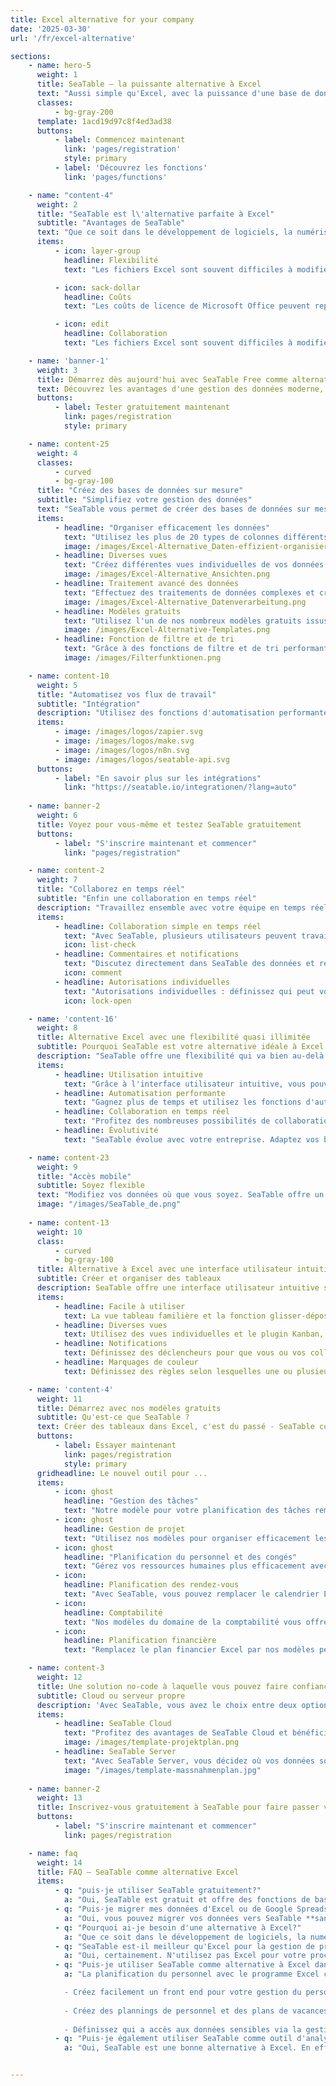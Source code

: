 ```yaml
---
title: Excel alternative for your company
date: '2025-03-30'
url: '/fr/excel-alternative'

sections:
    - name: hero-5
      weight: 1
      title: SeaTable – la puissante alternative à Excel
      text: "Aussi simple qu'Excel, avec la puissance d'une base de données no-code et d'un créateur d'applications no-code intuitif ! SeaTable l'alternative Excel!"
      classes:
          - bg-gray-200
      template: 1acd19d97c8f4ed3ad38
      buttons:
          - label: Commencez maintenant
            link: 'pages/registration'
            style: primary
          - label: 'Découvrez les fonctions'
            link: 'pages/functions'

    - name: "content-4"
      weight: 2
      title: "SeaTable est l\'alternative parfaite à Excel"
      subtitle: "Avantages de SeaTable"
      text: "Que ce soit dans le développement de logiciels, la numérisation de l\'administration, la gestion de projet, le marketing ou les ressources humaines, dans tous les domaines spécialisés, les exigences en matière de gestion complexe des données augmentent constamment. Les sources de données sont diverses, les volumes de données et la collaboration sur ces données dépassent souvent les possibilités des tableurs conventionnels, tels que vous les connaissez d\'un programme Excel ou d\'un tableur. Développez vos possibilités et **augmentez votre productivité** grâce à notre plateforme numérique no-code intuitive."
      items:
          - icon: layer-group
            headline: Flexibilité
            text: "Les fichiers Excel sont souvent difficiles à modifier ensemble, surtout lorsque plusieurs personnes veulent y travailler en même temps. SeaTable permet à votre équipe de collaborer en temps réel."

          - icon: sack-dollar
            headline: Coûts
            text: "Les coûts de licence de Microsoft Office peuvent représenter une charge importante pour les petites et moyennes entreprises. SeaTable offre déjà une alternative Excel complète pour une gestion des données moderne, flexible et efficace avec la version gratuite."

          - icon: edit
            headline: Collaboration
            text: "Les fichiers Excel sont souvent difficiles à modifier ensemble, surtout lorsque plusieurs personnes veulent y travailler en même temps. SeaTable permet à votre équipe de collaborer en temps réel."

    - name: 'banner-1'
      weight: 3
      title: Démarrez dès aujourd'hui avec SeaTable Free comme alternative Excel gratuite
      text: Découvrez les avantages d'une gestion des données moderne, flexible et efficace
      buttons:
          - label: Tester gratuitement maintenant
            link: pages/registration
            style: primary

    - name: content-25
      weight: 4
      classes:
          - curved
          - bg-gray-100
      title: "Créez des bases de données sur mesure"
      subtitle: "Simplifiez votre gestion des données"
      text: "SeaTable vous permet de créer des bases de données sur mesure qui vont bien au-delà des possibilités des solutions de tableur traditionnelles.<br><br>Concevez vos modèles de données aussi гибко que vos exigences. Des tableaux simples aux structures de bases de données complexes, tout est possible avec SeaTable"
      items:
          - headline: "Organiser efficacement les données"
            text: "Utilisez les plus de 20 types de colonnes différents, y compris les cases à cocher, les boutons, les fichiers et les images."
            image: /images/Excel-Alternative_Daten-effizient-organisieren.png
          - headline: Diverses vues
            text: "Créez différentes vues individuelles de vos données pour obtenir des informations à partir de différentes perspectives et passez facilement d'une vue calendrier, Kanban et galerie à l'autre."
            image: /images/Excel-Alternative_Ansichten.png
          - headline: Traitement avancé des données
            text: "Effectuez des traitements de données complexes et créez des diagrammes et des tableaux croisés dynamiques attrayants pour vos analyses."
            image: /images/Excel-Alternative_Datenverarbeitung.png
          - headline: Modèles gratuits
            text: "Utilisez l'un de nos nombreux modèles gratuits issus des domaines spécialisés les plus divers pour démarrer immédiatement."
            image: /images/Excel-Alternative-Templates.png
          - headline: Fonction de filtre et de tri
            text: "Grâce à des fonctions de filtre et de tri performantes ainsi qu'à des calculs automatiques, vous gardez toujours une vue d'ensemble."
            image: /images/Filterfunktionen.png

    - name: content-10
      weight: 5
      title: "Automatisez vos flux de travail"
      subtitle: "Intégration"
      description: "Utilisez des fonctions d'automatisation performantes pour accélérer les processus et minimiser les sources d'erreur. Intégrez d'autres outils ou automatisez les tâches récurrentes avec des scripts personnalisés en JavaScript et Python.<br><br>Avec la version Enterprise, vous pouvez même définir des règles et des automatisations personnalisées qui vous facilitent considérablement la vie quotidienne."
      items:
          - image: /images/logos/zapier.svg
          - image: /images/logos/make.svg
          - image: /images/logos/n8n.svg
          - image: /images/logos/seatable-api.svg
      buttons:
          - label: "En savoir plus sur les intégrations"
            link: "https://seatable.io/integrationen/?lang=auto"
            
    - name: banner-2
      weight: 6
      title: Voyez pour vous-même et testez SeaTable gratuitement
      buttons:
          - label: "S'inscrire maintenant et commencer"
            link: "pages/registration"

    - name: content-2
      weight: 7
      title: "Collaborez en temps réel"
      subtitle: "Enfin une collaboration en temps réel"
      description: "Travaillez ensemble avec votre équipe en temps réel sur vos projets. SeaTable permet une collaboration en temps réel transparente, peu importe où se trouvent les membres de votre équipe.<br><br>SeaTable offre des fonctions de collaboration complètes qui permettent une édition simultanée et une communication en temps réel. Les liens et les relations entre les tableaux créent un environnement de données flexible et dynamique."
      items:
          - headline: Collaboration simple en temps réel
            text: "Avec SeaTable, plusieurs utilisateurs peuvent travailler en même temps sur un tableau sans qu'il y ait de conflits ou de problèmes de version."
            icon: list-check
          - headline: Commentaires et notifications
            text: "Discutez directement dans SeaTable des données et recevez des notifications immédiates en cas de modifications."
            icon: comment
          - headline: Autorisations individuelles
            text: "Autorisations individuelles : définissez qui peut voir ou modifier des tableaux, des colonnes et des lignes spécifiques afin de garantir un contrôle et une sécurité maximums sur vos données."
            icon: lock-open

    - name: 'content-16'
      weight: 8
      title: Alternative Excel avec une flexibilité quasi illimitée
      subtitle: Pourquoi SeaTable est votre alternative idéale à Excel
      description: "SeaTable offre une flexibilité qui va bien au-delà de ce que vous connaissez d'Excel. Différents types de données et des fonctions avancées en font le choix idéal pour les projets de données complexes. **Organisez et analysez vos données** avec un tout nouveau niveau de flexibilité que vous ne trouverez pas dans un programme Excel."
      items:
          - headline: Utilisation intuitive
            text: "Grâce à l'interface utilisateur intuitive, vous pouvez démarrer sans formation approfondie. Créez vos premiers tableaux et bases de données en toute simplicité en quelques clics. Grâce à la structure claire du menu, même les débutants s'y retrouvent rapidement. <br><br>Utilisez nos nombreux modèles pour démarrer rapidement et facilement, ou laissez-vous guider pas à pas dans votre premier projet de données par notre cours en ligne."
          - headline: Automatisation performante
            text: "Gagnez plus de temps et utilisez les fonctions d'automatisation complètes de SeaTable pour **optimiser vos flux de travail** et automatiser les tâches récurrentes.<br><br>Avec SeaTable, vous pouvez par exemple configurer des notifications automatiques en cas de dépassement de délais ou effectuer des calculs complexes."
          - headline: Collaboration en temps réel
            text: "Profitez des nombreuses possibilités de collaboration offertes par SeaTable. Travaillez en temps réel avec votre équipe, tenez tous les participants au courant et partagez vos tableaux et bases de données avec vos collègues afin de travailler en même temps sur les mêmes données."
          - headline: Évolutivité
            text: "SeaTable évolue avec votre entreprise. Adaptez vos bases de données et vos applications de manière flexible aux exigences changeantes de votre entreprise - SeaTable vous offre la flexibilité nécessaire."

    - name: content-23
      weight: 9
      title: "Accès mobile"
      subtitle: Soyez flexible
      text: "Modifiez vos données où que vous soyez. SeaTable offre un accès mobile, ce qui vous permet d'accéder à vos projets en déplacement."
      image: "/images/SeaTable_de.png"
      
    - name: content-13
      weight: 10
      class:
          - curved
          - bg-gray-100
      title: Alternative à Excel avec une interface utilisateur intuitive
      subtitle: Créer et organiser des tableaux
      description: SeaTable offre une interface utilisateur intuitive spécialement conçue pour une utilisation simple.
      items:
          - headline: Facile à utiliser
            text: La vue tableau familière et la fonction glisser-déposer de SeaTable facilitent la prise en main, même pour les utilisateurs d'Excel.
          - headline: Diverses vues
            text: Utilisez des vues individuelles et le plugin Kanban, Timeline ou Galerie pour structurer vos données.
          - headline: Notifications
            text: Définissez des déclencheurs pour que vous ou vos collègues soyez avertis ou que les statuts des tâches soient mis à jour.
          - headline: Marquages de couleur
            text: Définissez des règles selon lesquelles une ou plusieurs colonnes sont mises en évidence en couleur afin de garantir une meilleure vue d'ensemble.

    - name: 'content-4'
      weight: 11
      title: Démarrez avec nos modèles gratuits
      subtitle: Qu'est-ce que SeaTable ?
      text: Créer des tableaux dans Excel, c'est du passé - SeaTable combine tableur, base de données et créateur d'applications en une seule plateforme et vous offre ainsi des possibilités complètes pour votre gestion des données. Utilisez les nombreux modèles que SeaTable offre pour démarrer rapidement et efficacement vos projets. Sur la base de ces modèles, vous pouvez facilement créer des tableaux de bord individuels pour visualiser vos données, pour d'autres analyses ou des rapports.
      buttons:
          - label: Essayer maintenant
            link: pages/registration
            style: primary
      gridheadline: Le nouvel outil pour ...
      items:
          - icon: ghost
            headline: "Gestion des tâches"
            text: "Notre modèle pour votre planification des tâches remplace la liste de tâches traditionnelle d'Excel et vous aide à gérer efficacement vos tâches quotidiennes et à augmenter votre productivité. SeaTable offre une interface conviviale que vous pouvez facilement adapter à vos besoins spécifiques. Décidez si vous souhaitez utiliser notre modèle de liste de tâches pratique sous forme de tableau, de Kanban ou de timeline."
          - icon: ghost
            headline: Gestion de projet
            text: "Utilisez nos modèles pour organiser efficacement les projets. Avec SeaTable, vous pouvez remplacer les modèles de gestion de projet complexes d'Excel et créer des plans de projet individuels parfaitement adaptés à vos besoins."
          - icon: ghost
            headline: "Planification du personnel et des congés"
            text: "Gérez vos ressources humaines plus efficacement avec SeaTable qu'avec la planification du personnel traditionnelle dans Excel. Nos modèles permettent une gestion dynamique des heures de travail et des absences et vous offrent une solution plus flexible pour la planification des congés qu'Excel."
          - icon:
            headline: Planification des rendez-vous
            text: "Avec SeaTable, vous pouvez remplacer le calendrier Excel par une solution plus flexible qui vous aide à gérer les rendez-vous et les délais de manière fiable et à garder une vue d'ensemble de toutes les échéances importantes."
          - icon:
            headline: Comptabilité
            text: "Nos modèles du domaine de la comptabilité vous offrent une alternative efficace au modèle de comptabilité dans Excel et permettent une gestion simple de vos données financières, afin que vous puissiez gagner du temps et optimiser vos processus comptables."
          - icon:
            headline: Planification financière
            text: "Remplacez le plan financier Excel par nos modèles performants de ce domaine, qui vous aideront à planifier et à gérer avec précision vos finances et à les garder toujours à l'œil grâce à une visualisation dans le tableau de bord. Ces planificateurs financiers sont idéaux pour optimiser vos processus financiers et offrent plus de flexibilité que les modèles Excel traditionnels de planificateur financier."

    - name: content-3
      weight: 12
      title: Une solution no-code à laquelle vous pouvez faire confiance à long terme
      subtitle: Cloud ou serveur propre
      description: 'Avec SeaTable, vous avez le choix entre deux options de déploiement performantes pour votre [gestion des flux de travail]({{< relref "pages/industry-solutions/individual" >}}).'
      items:
          - headline: SeaTable Cloud
            text: "Profitez des avantages de SeaTable Cloud et bénéficiez de la flexibilité et de la sécurité d'une infrastructure cloud moderne. SeaTable Cloud est hébergé dans des centres de données allemands certifiés d'un fournisseur suisse."
            image: /images/template-projektplan.png
          - headline: SeaTable Server
            text: "Avec SeaTable Server, vous décidez où vos données sont stockées. Vous avez la pleine souveraineté des données. Avec la variante on-premises, SeaTable est entièrement intégré à votre infrastructure informatique existante."
            image: "/images/template-massnahmenplan.jpg"
            
    - name: banner-2
      weight: 13
      title: Inscrivez-vous gratuitement à SeaTable pour faire passer vos processus au niveau supérieur
      buttons:
          - label: "S'inscrire maintenant et commencer"
            link: pages/registration

    - name: faq
      weight: 14
      title: FAQ – SeaTable comme alternative Excel
      items:
          - q: "puis-je utiliser SeaTable gratuitement?"
            a: "Oui, SeaTable est gratuit et offre des fonctions de base étendues. Vous pouvez créer des **tables gratuitement, utiliser des modèles** et profiter de l'interface utilisateur intuitive. Pour les fonctionnalités avancées et les équipes plus importantes, il existe des abonnements payants qui offrent une valeur ajoutée"
          - q: "Puis-je migrer mes données d'Excel ou de Google Spreadsheet vers SeaTable?"
            a: "Oui, vous pouvez migrer vos données vers SeaTable **sans aucun problème**. SeaTable prend en charge l'importation de fichiers .xlsx et .csv, ce qui vous permet de transférer vos données existantes en toute transparence et peut donc servir de remplacement complet d'Excel et d'alternative gratuite à Excel."
          - q: "Pourquoi ai-je besoin d'une alternative à Excel?"
            a: "Que ce soit dans le développement de logiciels, la numérisation de l'administration, la gestion de projets, le marketing ou les ressources humaines, les besoins en gestion de données complexes **sont en constante augmentation dans** tous les domaines spécialisés. Les sources de données sont diverses, les volumes de données et la collaboration sur ces données dépassent souvent les possibilités des feuilles de calcul conventionnelles, comme vous les connaissez d'un programme Excel ou [Google Spreadsheet]({{< relref \"posts/20250318-google-spreadsheet-alternative\" >}}). Elargissez vos possibilités et **increase your productivity with our intuitive, digital no-code platform**.<br><br>SeaTable vous offre plus qu'un simple tableur. En tant que solution no-code complète, elle vous permet de créer des modèles de données complexes, d'automatiser les flux de travail et de collaborer avec votre équipe en temps réel. Simplifiez vos flux de travail et gagnez un temps précieux avec notre alternative à Excel. Commencez dès aujourd'hui avec notre version gratuite en tant qu'alternative gratuite à Excel et découvrez les avantages d'une gestion des données moderne, flexible et efficace"
          - q: "SeaTable est-il meilleur qu'Excel pour la gestion de projets?"
            a: "Oui, certainement. N'utilisez pas Excel pour votre prochain plan de projet - utilisez SeaTable à la place. En effet, les modèles de gestion de projet Excel atteignent rapidement leurs limites avec des projets complexes. Avec SeaTable, tu peux créer un plan de projet qui va bien au-delà des fonctions d'un programme Excel conventionnel. Au lieu de faire des choses avec des tableaux rigides, SeaTable vous offre une interface utilisateur intuitive pour gérer efficacement les tâches, les calendriers et les ressources."
          - q: "Puis-je utiliser SeaTable comme alternative à Excel dans le service RH?"
            a: "La planification du personnel avec le programme Excel classique est souvent fastidieuse. En particulier lorsqu'il s'agit de planifier les congés ou les horaires, les entreprises atteignent rapidement les limites du programme Excel classique. SeaTable offre une alternative efficace et gratuite à Excel pour la planification moderne du personnel :<br>

            - Créez facilement un front end pour votre gestion du personnel avec l'application universelle
  
            - Créez des plannings de personnel et des plans de vacances clairs qui se mettent à jour en temps réel
  
            - Définissez qui a accès aux données sensibles via la gestion des autorisations"
          - q: "Puis-je également utiliser SeaTable comme outil d'analyse des données ?"
            a: "Oui, SeaTable est une bonne alternative à Excel. En effet, lorsqu'il s'agit d'analyser des données, Excel en tant que programme atteint rapidement ses limites. SeaTable vous offre une alternative gratuite à Excel pour mieux structurer, analyser et visualiser vos données - le tout dans un environnement convivial. Utilisez SeaTable pour filtrer, regrouper et transformer les données en tableaux croisés en quelques clics seulement. Découvrez à quel point l'analyse des données peut être facile et rapide - avec les fonctions de base déjà disponibles en tant qu'alternative gratuite à Excel."


---
```

